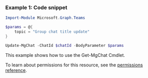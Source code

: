 ### Example 1: Code snippet

```powershellImport-Module Microsoft.Graph.Teams

$params = @{
	topic = "Group chat title update"
}

Update-MgChat -ChatId $chatId -BodyParameter $params
```
This example shows how to use the Get-MgChat Cmdlet.
To learn about permissions for this resource, see the [permissions reference](/graph/permissions-reference).

